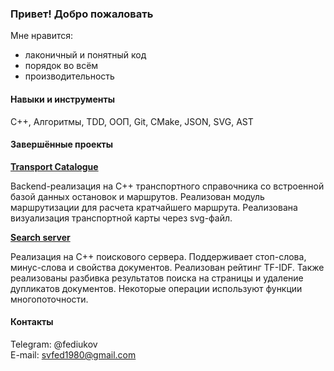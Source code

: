 ### Привет! Добро пожаловать

Мне нравится:
  - лаконичный и понятный код
  - порядок во всём
  - производительность

#### Навыки и инструменты
C++, Алгоритмы, TDD, ООП, Git, CMake, JSON, SVG, AST

#### Завершённые проекты
**[Transport Catalogue](https://github.com/fediukov/ya_transport_catalogue)**

Backend-реализация на C++ транспортного справочника со встроенной базой данных остановок и маршрутов. Реализован модуль маршрутизации для расчета кратчайшего маршрута. Реализована визуализация транспортной карты через svg-файл.

**[Search server](https://github.com/fediukov/ya_search_server)**

Реализация на C++ поискового сервера. Поддерживает стоп-слова, минус-слова и свойства документов. Реализован рейтинг TF-IDF. Также реализованы разбивка результатов поиска на страницы и удаление дупликатов документов. Некоторые операции используют функции многопоточности.

#### Контакты
Telegram: @fediukov  
E-mail: svfed1980@gmail.com

<!--
**fediukov/fediukov** is a ✨ _special_ ✨ repository because its `README.md` (this file) appears on your GitHub profile.

Here are some ideas to get you started:

- 🔭 I’m currently working on ...
- 🌱 I’m currently learning ...
- 👯 I’m looking to collaborate on ...
- 🤔 I’m looking for help with ...
- 💬 Ask me about ...
- 📫 How to reach me: ...
- 😄 Pronouns: ...
- ⚡ Fun fact: ...
-->
